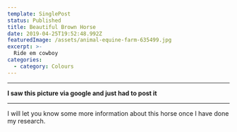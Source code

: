 ```yaml
---
template: SinglePost
status: Published
title: Beautiful Brown Horse
date: 2019-04-25T19:52:48.992Z
featuredImage: /assets/animal-equine-farm-635499.jpg
excerpt: >- 
  Ride em cowboy
categories:
  - category: Colours
---
```

- - -

**I saw this picture via google and just had to post it**

- - -

I will let you know some more information about this horse once I have done my research.
